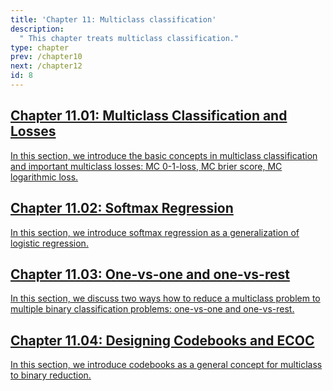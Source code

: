 ```yaml
---
title: 'Chapter 11: Multiclass classification'
description:
  " This chapter treats multiclass classification." 
type: chapter
prev: /chapter10
next: /chapter12
id: 8
---
```



<section class="c72e2d57">
  <h2 class="_5e0ebe7a">
  <a class="_46224d00 _7e2d93b5" href="/chapter11-01-multiclass-mc-losses">Chapter 11.01: Multiclass Classification and Losses</a>

  </h2>
  <p class="de526628">
  <a class="_46224d00 _7e2d93b5" href="/chapter11-01-multiclass-mc-losses"> In this section, we introduce the basic concepts in multiclass classification and important multiclass losses: MC 0-1-loss, MC brier score, MC logarithmic loss. </a>
  </p>
</section>





<section class="c72e2d57">
  <h2 class="_5e0ebe7a">
  <a class="_46224d00 _7e2d93b5" href="/chapter11-02-multiclass-softmax-regression">Chapter 11.02: Softmax Regression</a>

  </h2>
  <p class="de526628">
  <a class="_46224d00 _7e2d93b5" href="/chapter11-02-multiclass-softmax-regression"> In this section, we introduce softmax regression as a generalization of logistic regression. </a>
  </p>
</section>





<section class="c72e2d57">
  <h2 class="_5e0ebe7a">
  <a class="_46224d00 _7e2d93b5" href="/chapter11-03-multiclass-binary-reduction">Chapter 11.03: One-vs-one and one-vs-rest</a>

  </h2>
  <p class="de526628">
  <a class="_46224d00 _7e2d93b5" href="/chapter11-03-multiclass-binary-reduction"> In this section, we discuss two ways how to reduce a multiclass problem to multiple binary classification problems: one-vs-one and one-vs-rest. </a>
  </p>
</section>





<section class="c72e2d57">
  <h2 class="_5e0ebe7a">
  <a class="_46224d00 _7e2d93b5" href="/chapter11-04-multiclass-codebooks">Chapter 11.04: Designing Codebooks and ECOC</a>

  </h2>
  <p class="de526628">
  <a class="_46224d00 _7e2d93b5" href="/chapter11-04-multiclass-codebooks"> In this section, we introduce codebooks as a general concept for multiclass to binary reduction. </a>
  </p>
</section>




